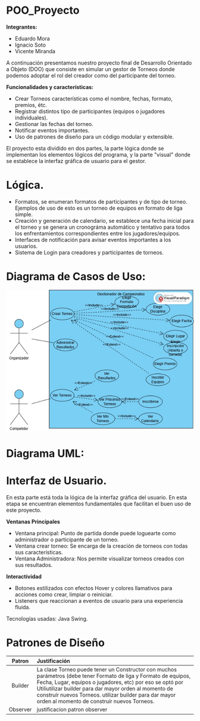 # POO_Proyecto

**Integrantes:**
- Eduardo Mora
- Ignacio Soto
- Vicente Miranda

A continuación presentamos nuestro proyecto final de Desarrollo Orientado a Objeto (DOO) que consiste en
simular un gestor de Torneos donde podemos adoptar el rol del creador como del participante del torneo.

**Funcionalidades y características:**
- Crear Torneos características como el nombre, fechas, formato, premios, étc.
- Registrar distintos tipo de participantes (equipos o jugadores individuales).
- Gestionar las fechas del torneo.
- Notificar eventos importantes.
- Uso de patrones de diseño para un código modular y extensible.

El proyecto esta dividido en dos partes, la parte lógica donde se implementan los elementos
lógicos del programa, y la parte "visual" donde se establece la interfaz gráfica de usuario para el gestor.

# Lógica.

* Formatos, se enumeran formatos de participantes y de tipo de torneo. Ejemplos de uso de esto es un torneo de equipos
en formato de liga simple.
* Creación y generación de calendario, se establece una fecha inicial para el torneo y se genera un cronográma automático
y tentativo para todos los enfrentamientos correspondientes entre los jugadores/equipos.
* Interfaces de notificación para avisar eventos importantes a los usuarios.
* Sistema de Login para creadores y participantes de torneos.

# Diagrama de Casos de Uso:
![image](https://github.com/Liivne/POO_Proyecto/blob/main/Caso%20de%20uso%20(1).jpg)

# Diagrama UML:

# Interfaz de Usuario.
En esta parte está toda la lógica de la interfaz gráfica del usuario. En esta etapa se encuentran elementos fundamentales 
que facilitan el buen uso de este proyecto. 

**Ventanas Principales**
* Ventana principal: Punto de partida donde puede loguearte como administrador o participante de un torneo.
* Ventana crear torneo: Se encarga de la creación de torneos con todas sus características.
* Ventana Administradora: Nos permite visualizar torneos creados con sus resultados.

**Interactividad**
* Botones estilizados con efectos Hover y colores llamativos para acciones como crear, limpiar o reiniciar.
* Listeners que reaccionan a eventos de usuario para una experiencia fluida.

Tecnologías usadas: Java Swing.

# Patrones de Diseño

  
|      Patron      | Justificación                                                                                                                                                                          |
|:----------------:|:---------------------------------------------------------------------------------------------------------------------------------------------------------------------------------------|
|      Builder     | La clase Torneo puede tener un Constructor con muchos parámetros (debe tener Formato de liga y Formato de equipos, Fecha, Lugar, equipos o jugadores, etc) por eso se optó por Utiliutilizar builder para dar mayor orden al momento de construír nuevos Torneos.   utilizar builder para dar mayor orden al momento de construír nuevos Torneos.                                           
|     Observer     | justificacion patron observer                                                                                                                                                          |
